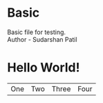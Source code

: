 # Basic
Basic file for testing.
<br>
Author - Sudarshan Patil
<br>
<h1>Hello World!</h1>
<table> <!-- Table one -->
  <tr> <!-- Row one -->
    <td>
      One
      </td> <!-- One -->
    <td> <!-- Two -->
      Two
    </td>
    <td> <!-- Three -->
      Three
    </td>
    <td> <!-- Four -->
      Four
    </td>
  </tr>
</table>
